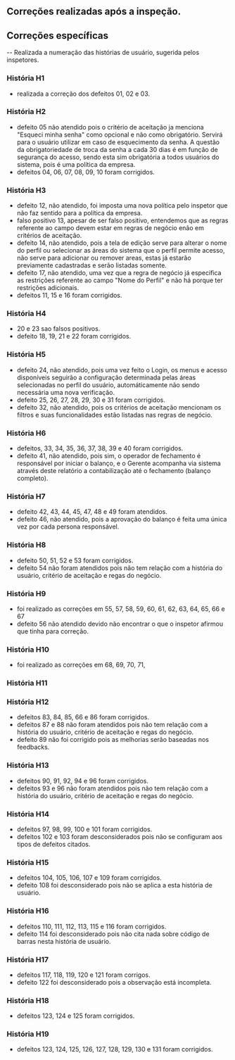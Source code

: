 ## Correções realizadas após a inspeção.

## Correções específicas
  -- Realizada a numeração das histórias de usuário, sugerida pelos inspetores.
  
### História H1
  - realizada a correção dos defeitos 01, 02 e 03.

### História H2
  - defeito 05 não atendido pois o critério de aceitação ja menciona "Esqueci minha senha" como opcional e não como obrigatório. Servirá para o usuário utilizar em caso de esquecimento da senha. A questão da obrigatoriedade de troca da senha a cada 30 dias é em função de segurança do acesso, sendo esta sim obrigatória a todos usuários do sistema, pois é uma política da empresa.
  - defeitos 04, 06, 07, 08, 09, 10 foram corrigidos.

### História H3
  - defeito 12, não atendido, foi imposta uma nova política pelo inspetor que não faz sentido para a política da empresa.
  - falso positivo 13, apesar de ser falso positivo, entendemos que as regras referente ao campo devem estar em regras de negócio enão em critérios de aceitação.
  - defeito 14, não atendido, pois a tela de edição serve para alterar o nome do perfil ou selecionar as áreas do sistema que o perfil permite acesso, não serve para adicionar ou remover areas, estas já estarão previamente cadastradas e serão listadas somente.
  - defeito 17, não atendido, uma vez que a regra de negócio já especifica as restrições referente ao campo "Nome do Perfil" e não há porque ter restrições adicionais.
  - defeitos 11, 15 e 16 foram corrigidos.

### História H4
  - 20 e 23 sao falsos positivos.
  - defeito 18, 19, 21 e 22 foram corrigidos.

### História H5
  - defeito 24, não atendido, pois uma vez feito o Login, os menus e acesso disponíveis seguirão a configuração determinada pelas áreas selecionadas no perfil do usuário, automáticamente não sendo necessária uma nova verificação.
  - defeito 25, 26, 27, 28, 29, 30 e 31 foram corrigidos.
  - defeito 32, não atendido, pois os critérios de aceitação mencionam os filtros e suas funcionalidades estão listadas nas regras de negócio.

### História H6
  - defeitos, 33, 34, 35, 36, 37, 38, 39 e 40 foram corrigidos.
  - defeito 41, não atendido, pois sim, o operador de fechamento é responsável por iniciar o balanço, e o Gerente acompanha via sistema através deste relatório a contabilização até o fechamento (balanço completo).

### História H7
  - defeito 42, 43, 44, 45, 47, 48 e 49 foram atendidos.
  - defeito 46, não atendido, pois a aprovação do balanço é feita uma única vez por cada persona responsável.

### História H8
- defeito 50, 51, 52 e 53 foram corrigidos.
- defeito 54 não foram atendidos pois não tem relação com a história do usuário, critério de aceitação e regas do negócio.

### História H9
- foi realizado as correções em 55, 57, 58, 59, 60, 61, 62, 63, 64, 65, 66 e 67
- defeito 56 não atendido devido não encontrar o que o inspetor afirmou que tinha para correção.

### História H10
- foi realizado as correções em 68, 69, 70, 71, 
### História H11

### História H12
- defeitos 83, 84, 85, 66 e 86 foram corrigidos.
- defeitos 87 e 88  não foram atendidos pois não tem relação com a história do usuário, critério de aceitação e regas do negócio.
- defeito 89 não foi corrigido pois as melhorias serão baseadas nos feedbacks.

### História H13
- defeitos 90, 91, 92, 94 e 96 foram corrigidos.
- defeitos 93 e 96 não foram atendidos pois não tem relação com a história do usuário, critério de aceitação e regas do negócio.

### História H14
- defeitos 97, 98, 99, 100 e 101 foram corrigidos.
- defeitos 102 e 103 foram desconsiderados pois não se configuram aos tipos de defeitos citados.

### História H15
- defeitos 104, 105, 106, 107 e 109 foram corrigidos.
- defeito 108 foi desconsiderado pois não se aplica a esta história de usuário.

### História H16
- defeitos 110, 111, 112, 113, 115 e 116 foram corrigidos.
- defeito 114 foi desconsiderado pois não cita nada sobre código de barras nesta história de usuário.

### História H17
- defeitos 117, 118, 119, 120 e 121 foram corrigos.
- defeito 122 foi desconsiderado pois a observação está incompleta.

### História H18
- defeitos 123, 124 e 125 foram corrigidos.

### História H19
- defeitos 123, 124, 125, 126, 127, 128, 129, 130 e 131 foram corrigidos.
 

